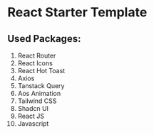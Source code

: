 # React Starter Template

## Used Packages:
1. React Router
2. React Icons
3. React Hot Toast
4. Axios
5. Tanstack Query
6. Aos Animation
7. Tailwind CSS
8. Shadcn UI
9. React JS
10. Javascript